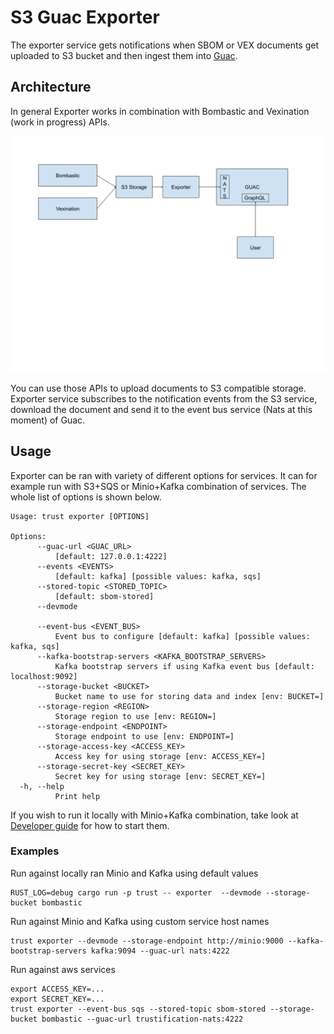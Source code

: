 # S3 Guac Exporter

The exporter service gets notifications when SBOM or VEX documents get uploaded to S3 bucket and then ingest them into [Guac](https://guac.sh).

## Architecture

In general Exporter works in combination with Bombastic and Vexination (work in progress) APIs.

![Architecture](images/architecture.png)

You can use those APIs to upload documents to S3 compatible storage. Exporter service subscribes to the notification events from the S3 service, download the document and send it to the event bus service (Nats at this moment) of Guac.

## Usage

Exporter can be ran with variety of different options for services. It can for example run with S3+SQS or Minio+Kafka combination of services.
The whole list of options is shown below.

```shell
Usage: trust exporter [OPTIONS]

Options:
      --guac-url <GUAC_URL>
          [default: 127.0.0.1:4222]
      --events <EVENTS>
          [default: kafka] [possible values: kafka, sqs]
      --stored-topic <STORED_TOPIC>
          [default: sbom-stored]
      --devmode

      --event-bus <EVENT_BUS>
          Event bus to configure [default: kafka] [possible values: kafka, sqs]
      --kafka-bootstrap-servers <KAFKA_BOOTSTRAP_SERVERS>
          Kafka bootstrap servers if using Kafka event bus [default: localhost:9092]
      --storage-bucket <BUCKET>
          Bucket name to use for storing data and index [env: BUCKET=]
      --storage-region <REGION>
          Storage region to use [env: REGION=]
      --storage-endpoint <ENDPOINT>
          Storage endpoint to use [env: ENDPOINT=]
      --storage-access-key <ACCESS_KEY>
          Access key for using storage [env: ACCESS_KEY=]
      --storage-secret-key <SECRET_KEY>
          Secret key for using storage [env: SECRET_KEY=]
  -h, --help
          Print help
```

If you wish to run it locally with Minio+Kafka combination, take look at [Developer guide](../DEVELOPING.md) for how to start them.

### Examples

Run against locally ran Minio and Kafka using default values

```shell
RUST_LOG=debug cargo run -p trust -- exporter  --devmode --storage-bucket bombastic
```

Run against Minio and Kafka using custom service host names

```shell
trust exporter --devmode --storage-endpoint http://minio:9000 --kafka-bootstrap-servers kafka:9094 --guac-url nats:4222
```

Run against aws services

```shell
export ACCESS_KEY=...
export SECRET_KEY=...
trust exporter --event-bus sqs --stored-topic sbom-stored --storage-bucket bombastic --guac-url trustification-nats:4222
```
